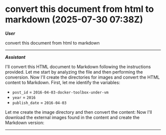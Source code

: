 <!-- Generated by SpecStory -->

# convert this document from html to markdown (2025-07-30 07:38Z)

_**User**_

convert this document from html to markdown

---

_**Assistant**_

I'll convert this HTML document to Markdown following the instructions provided. Let me start by analyzing the file and then performing the conversion. Now I'll create the directories for images and convert the HTML content to Markdown. First, let me identify the variables:

- `post_id` = `2016-04-03-docker-toolbox-under-vm`
- `year` = `2016` 
- `publish_date` = `2016-04-03`

Let me create the image directory and then convert the content: Now I'll download the external images found in the content and create the Markdown version: 

---


